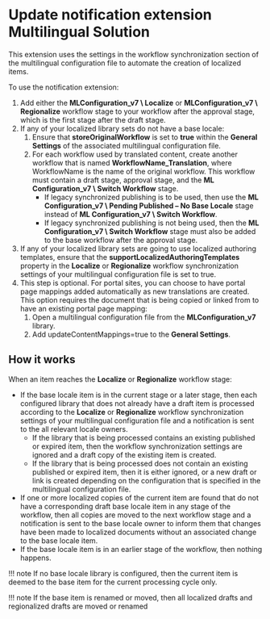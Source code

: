 # Update notification extension Multilingual Solution

This extension uses the settings in the workflow synchronization section of the multilingual configuration file to automate the creation of localized items.

To use the notification extension:

1.  Add either the **MLConfiguration\_v7 \\ Localize** or **MLConfiguration\_v7 \\ Regionalize** workflow stage to your workflow after the approval stage, which is the first stage after the draft stage.
2.  If any of your localized library sets do not have a base locale:
    1.  Ensure that **storeOriginalWorkflow** is set to **true** within the **General Settings** of the associated multilingual configuration file.
    2.  For each workflow used by translated content, create another workflow that is named **WorkflowName\_Translation**, where WorkflowName is the name of the original workflow. This workflow must contain a draft stage, approval stage, and the **ML Configuration\_v7 \\ Switch Workflow** stage.
        -   If legacy synchronized publishing is to be used, then use the **ML Configuration\_v7 \\ Pending Published – No Base Locale** stage instead of **ML Configuration\_v7 \\ Switch Workflow**.
        -   If legacy synchronized publishing is not being used, then the **ML Configuration\_v7 \\ Switch Workflow** stage must also be added to the base workflow after the approval stage.
3.  If any of your localized library sets are going to use localized authoring templates, ensure that the **supportLocalizedAuthoringTemplates** property in the **Localize** or **Regionalize** workflow synchronization settings of your multilingual configuration file is set to true.
4.  This step is optional. For portal sites, you can choose to have portal page mappings added automatically as new translations are created. This option requires the document that is being copied or linked from to have an existing portal page mapping:
    1.  Open a multilingual configuration file from the **MLConfiguration\_v7** library.
    2.  Add updateContentMappings=true to the **General Settings**.

## How it works

When an item reaches the **Localize** or **Regionalize** workflow stage:

-   If the base locale item is in the current stage or a later stage, then each configured library that does not already have a draft item is processed according to the **Localize** or **Regionalize** workflow synchronization settings of your multilingual configuration file and a notification is sent to the all relevant locale owners.
    -   If the library that is being processed contains an existing published or expired item, then the workflow synchronization settings are ignored and a draft copy of the existing item is created.
    -   If the library that is being processed does not contain an existing published or expired item, then it is either ignored, or a new draft or link is created depending on the configuration that is specified in the multilingual configuration file.
-   If one or more localized copies of the current item are found that do not have a corresponding draft base locale item in any stage of the workflow, then all copies are moved to the next workflow stage and a notification is sent to the base locale owner to inform them that changes have been made to localized documents without an associated change to the base locale item.
-   If the base locale item is in an earlier stage of the workflow, then nothing happens.

!!! note
    If no base locale library is configured, then the current item is deemed to the base item for the current processing cycle only.

!!! note
    If the base item is renamed or moved, then all localized drafts and regionalized drafts are moved or renamed


<!--
???+ info "Related information"
    - [Rolling out a second locale](../ctc/ctc_deploy_locale_second.md) -->

